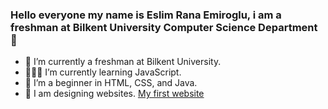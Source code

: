 ### Hello everyone my name is Eslim Rana Emiroglu, i am a freshman at Bilkent University Computer Science Department 👋
- 🔭 I’m currently a freshman at Bilkent University.
- 👩🏻‍💻 I’m currently learning JavaScript.
- 📕 I’m a beginner in HTML, CSS, and Java.
- 📱 I am designing websites. [My first website](http://mesutdent.com/)
<!--
**eslimrana/eslimrana** is a ✨ _special_ ✨ repository because its `README.md` (this file) appears on your GitHub profile.

Here are some ideas to get you started:
